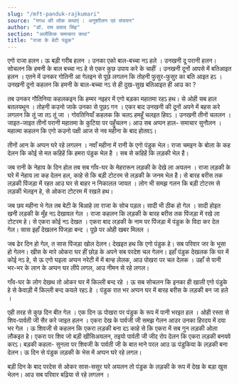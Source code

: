 ```yaml
---
slug: "/mft-panduk-rajkumari"
source: "मगध की लोक कथाएं : अनुशाीलन एवं संचयन"
author: "डॉ. राम प्रसाद सिंह"
section: "अलौकिक चमत्‍कार कथा"
title: "राजा के बेटी पंडुक"
---
```

एगो राजा हलन। ऊ बड़ी गरीब हलन । उनका एको बाल-बच्चा नऽ हले । उनखनी दू परानी हलन। सोचलन कि हमनी के बाल बच्चा नऽ हे से एकर कुछ उपाय करे के चाहीं । उनखनी दूनों आपसे में बतिआइत हलन । एतने में उनकर गोतिनी आ गेलइन से पूछे लगलन कि तोहनी फुसुर-फुसुर का बति आइत हऽ । उनखनी दूनो कहलन कि हमनी के बाल-बच्चा नऽ से ही दुख-सुख बतिआइत ही आउ का ?

तब उनकर गौतिनिया कहलकइन कि हम्मर नइहर में एगो बड़का महातमा रहऽ हथ। से ओही सब हाल बतलयथुन । तोहनी कउनो जाके उनका से पूछऽ गन । एकर बाद उनखनी की दूनों अपने में बहस करे लगलन कि तूं जा तऽ तूं जा । गोवति‍नियाँ कहलक कि चलऽ हमहूँ  चलइत हिवऽ । उनखनी तीनों चललन । जाइत-जाइत तीनों परानी महातमा के कुटिया पर पहुँचलन। आउ सब अप्पन हाल- समाचार सुनौलन । महात्मा कहलन कि एगो कउनो पक्षी आज से नव महीना के बाद होतवऽ।

तीनों आन के अप्पन घरे रहे लगलन । नवाँ महीना में रानी के एगो पंडुक भेल। राजा चमइन के बोला के कह देलन कि कोई से मत कहिहें कि हमरा पंडुक भेल है । सब से कहिहें कि लड़की भेल है। 

जब रानी के नेहाय के दिन होल तब सब गाँव-घर के मेहरारून लड़की के देखे ला अयलन । राजा लड़की के घरे में नेहाय ला कह देलन हल, काहे से कि बड़ी टोटरम से लड़की के जनम भेल है। से बारह बरीस तक लड़की पिंजड़ा  में रहत आउ घर से बाहर न निकालल जायत । लोग भी समझ गलन कि बड़ी टोटरम से लड़की भेलइन हे, से ओकरा टोटरम में रखले हथ।

जब छव महीना भे गेल तब बेटी के बिआहे ला राजा के सोच पड़ल। सादी भी ठीक हो गेल । सादी होइत खनी लड़की के मुँह नऽ देखावल गेल । राजा कहलन कि लड़की के बारह बरीस तक पिंजड़ा में रखे ला टोटरम हे। से एकरा कोई नऽ देखत । एकरा बाद लड़की के नाम पर पिंजड़ा में पंडुक के विदा कर देल गेल। सास इहाँ देखलन पिंजड़ा बन्द । पूछे पर ओही खबर मिलल । 

जब ढेर दिन हो गेल, त सास पिंजड़ा खोल देलन। देखइत हथ कि एगो पंडुक हे। सब परिवार जर के भूसा हो गेलन। खीस के मारे ओकरा घर हीं छोड़ के अपने सब परदेश चल गेलन। इहाँ पंडुक देखलक कि घर में कोई नऽ हे, से ऊ एगो घइला अप्पन नरेटी में में बान्ह लेलक, आउ पोखरा पर चल देलक । उहाँ से पानी भर-भर के लान के अप्पन घर लीपे लगल, आउ नीमन से रहे लगल। 

गाँव-घर के लोग देखथ तो ओकर घर में किल्ली बन्द रहे । ऊ सब सोचलन कि इनका ही खाली एगो पंडुके हे से केवाड़ी में किल्ली बन्द कयले रहऽ हे । पंडुक रात भर अप्पन घर में बारह बरीस के लड़की बन जा हले ।

एही तरह से कुछ दिन बीत गेल । एक दिन ऊ पोखरा पर पंडुक के रूप में पानी भरइत हल । ओही रस्ता से शिव-पार्वती जी सैर करे जाइत हलन । एकरा देख के पार्वजी जी समझ गेलन आउर उनका हिरदय में दया भर गेल । ऊ शिवजी से कहलन कि एकरा लड़की बना दऽ काहे से कि एकरा में सब गुन लड़की ओला लौकइत हे। एकरा पर शिव जो बड़ी खीसिअयलन, तइयो पार्वती जी जीद रोप देलन कि एकरा लड़की बनयवे करऽ। बड़की कहला- सुनला पर शिवजी के पार्वती जी के बात माने परल आउ ऊ पंडुकिया के लड़की बना देलन। ऊ दिन से पंडुक लड़की के भेस में अप्पन घरे रहे लगल। 

बड़ी दिन के बाद परदेस से ओकर सास-ससुर घरे अयलन तो पंडुक के लड़की के रूप में देख के बड़ा खुस भेलन। आउ सब परिवार बढ़िया से रहे लगलन । 
